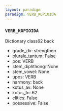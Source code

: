 ```yaml
---
layout: paradigm
paradigm: VERB_KOPIOIDA
---
```

### ` VERB_KOPIOIDA `

Dictionary class62 back
* grade_dir: strengthen
* plurale_tantum: False
* pos: VERB
* stem_diphthong: None
* stem_vowel: None
* upos: VERB
* harmony: back
* kotus_av: None
* kotus_tn: 62
* clitics: False
* possessive: False
